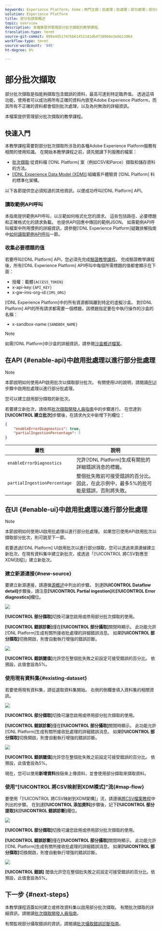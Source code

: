 ```yaml
---
keywords: Experience Platform; home；熱門主題；批處理；批處理；部分處理；部分處理；檢索錯誤；檢索錯誤；部分批處理；部分處理；部分處理；攝取；
solution: Experience Platform
title: 部分批提取概述
topic: overview
description: 本檔案提供管理部分批次擷取的教學課程。
translation-type: tm+mt
source-git-commit: 089a4d517476b614521d1db4718966e3ebb13064
workflow-type: tm+mt
source-wordcount: '945'
ht-degree: 0%

---
```



# 部分批次擷取

部分批次擷取是指能夠擷取包含錯誤的資料，最高可達到特定臨界值。 透過這項功能，使用者可以成功將所有正確的資料內嵌至Adobe Experience Platform，而其所有不正確的資料都會個別批次處理，以及為何無效的詳細資訊。

本檔案提供管理部分批次擷取的教學課程。

## 快速入門

本教學課程需要對部分批次擷取所涉及的各種Adobe Experience Platform服務有相關的使用知識。 在開始本教學課程之前，請先閱讀下列服務的檔案：

- [批次擷取](./overview.md):從資料檔 [!DNL Platform] 案（例如CSV和Parce）擷取和儲存資料的方法。
- [[!DNL Experience Data Model (XDM)]](../../xdm/home.md):組織客戶體驗資 [!DNL Platform] 料的標準化架構。

以下各節提供您必須知道的其他資訊，以便成功呼叫[!DNL Platform] API。

### 讀取範例API呼叫

本指南提供範例API呼叫，以示範如何格式化您的請求。 這些包括路徑、必要標題和正確格式化的請求負載。 也提供API回應中傳回的範例JSON。 如需範例API呼叫檔案中所用慣例的詳細資訊，請參閱[!DNL Experience Platform]疑難排解指南中[如何讀取範例API呼叫](../../landing/troubleshooting.md#how-do-i-format-an-api-request)一節。

### 收集必要標題的值

若要呼叫[!DNL Platform] API，您必須先完成[驗證教學課程](https://www.adobe.com/go/platform-api-authentication-en)。 完成驗證教學課程後，所有[!DNL Experience Platform] API呼叫中每個所需標題的值都會顯示在下面：

- 授權：載體`{ACCESS_TOKEN}`
- x-api-key:`{API_KEY}`
- x-gw-ims-org-id:`{IMS_ORG}`

[!DNL Experience Platform]中的所有資源都隔離到特定的虛擬沙盒。 對[!DNL Platform] API的所有請求都需要一個標題，該標題指定要在中執行操作的沙盒的名稱：

- x-sandbox-name:`{SANDBOX_NAME}`

>[!NOTE]
>
>如需[!DNL Platform]中沙盒的詳細資訊，請參閱[沙盒概述檔案](../../sandboxes/home.md)。

## 在API {#enable-api}中啟用批處理以進行部分批處理

>[!NOTE]
>
>本節說明如何使用API啟用批次以擷取部分批次。 有關使用UI的說明，請閱讀[在UI](#enable-ui)步驟中啟用批處理以進行部分批處理。

您可以建立啟用部分擷取的新批次。

若要建立新批次，請依照[批次擷取開發人員指南](./api-overview.md)中的步驟進行。 在您達到&#x200B;**[!UICONTROL 建立批次]**&#x200B;步驟後，在請求內文中新增下列欄位：

```json
{
    "enableErrorDiagnostics": true,
    "partialIngestionPercentage": 5
}
```

| 屬性 | 說明 |
| -------- | ----------- |
| `enableErrorDiagnostics` | 允許[!DNL Platform]生成有關批的詳細錯誤消息的標籤。 |
| `partialIngestionPercentage` | 整個批失敗前可接受錯誤的百分比。 因此，在此示例中，最多5%的批可能是錯誤，否則將失敗。 |


## 在UI {#enable-ui}中啟用批處理以進行部分批處理

>[!NOTE]
>
>本節說明如何使用UI啟用批處理以進行部分批處理。 如果您已使用API啟用批次以擷取部分批次，則可跳至下一節。

若要透過[!DNL Platform] UI啟用批次以進行部分擷取，您可以透過來源連線建立新批次、在現有資料集中建立新批次，或透過「[!UICONTROL 將CSV對應至XDM流程]」建立新批次。

### 建立新源連接{#new-source}

要建立新源連接，請遵循[源概述](../../sources/home.md)中列出的步驟。 到達&#x200B;**[!UICONTROL Dataflow detail]**&#x200B;步驟後，請注意&#x200B;**[!UICONTROL Partial ingestion]**&#x200B;和&#x200B;**[!UICONTROL Error diagnostics]**&#x200B;欄位。

![](../images/batch-ingestion/partial-ingestion/configure-batch.png)

**[!UICONTROL 部分擷取]**&#x200B;切換可讓您啟用或停用部分批次擷取的使用。

**[!UICONTROL 錯誤診斷]**&#x200B;僅在&#x200B;**[!UICONTROL 部分攝取]**&#x200B;關閉時顯示。 此功能允許[!DNL Platform]生成有關所接收批處理的詳細錯誤消息。 如果&#x200B;**[!UICONTROL 部分擷取]**&#x200B;切換開啟，則會自動執行增強的錯誤診斷。

![](../images/batch-ingestion/partial-ingestion/configure-batch-partial-ingestion-focus.png)

**[!UICONTROL 錯誤閾值]**&#x200B;允許您在整個批失敗之前設定可接受錯誤的百分比。 依預設，此值會設為5%。

### 使用現有資料集{#existing-dataset}

若要使用現有資料集，請從選取資料集開始。 右側的側欄會填入資料集的相關資訊。

![](../images/batch-ingestion/partial-ingestion/monitor-dataset.png)

**[!UICONTROL 部分擷取]**&#x200B;切換可讓您啟用或停用部分批次擷取的使用。

**[!UICONTROL 錯誤診斷]**&#x200B;僅在&#x200B;**[!UICONTROL 部分攝取]**&#x200B;關閉時顯示。 此功能允許[!DNL Platform]生成有關所接收批處理的詳細錯誤消息。 如果&#x200B;**[!UICONTROL 部分擷取]**&#x200B;切換開啟，則會自動執行增強的錯誤診斷。

![](../images/batch-ingestion/partial-ingestion/monitor-dataset-partial-ingestion-focus.png)

**[!UICONTROL 錯誤閾值]**&#x200B;允許您在整個批失敗之前設定可接受錯誤的百分比。 依預設，此值會設為5%。

現在，您可以使用&#x200B;**新增資料**&#x200B;按鈕來上傳資料，並會使用部分擷取來擷取資料。

### 使用&quot;[!UICONTROL 將CSV映射到XDM模式]&quot;流{#map-flow}

要使用「[!UICONTROL 將CSV映射到XDM架構]」流，請遵循[將CSV檔案教程](../tutorials/map-a-csv-file.md)中列出的步驟。 在到達&#x200B;**[!UICONTROL 添加資料]**&#x200B;步驟後，記下&#x200B;**[!UICONTROL 部分提取]**&#x200B;和&#x200B;**[!UICONTROL 錯誤診斷]**&#x200B;欄位。

![](../images/batch-ingestion/partial-ingestion/xdm-csv-workflow.png)

**[!UICONTROL 部分擷取]**&#x200B;切換可讓您啟用或停用部分批次擷取的使用。

**[!UICONTROL 錯誤診斷]**&#x200B;僅在&#x200B;**[!UICONTROL 部分攝取]**&#x200B;關閉時顯示。 此功能允許[!DNL Platform]生成有關所接收批處理的詳細錯誤消息。 如果&#x200B;**[!UICONTROL 部分擷取]**&#x200B;切換開啟，則會自動執行增強的錯誤診斷。

![](../images/batch-ingestion/partial-ingestion/xdm-csv-workflow-partial-ingestion-focus.png)

**[!UICONTROL 錯誤]** 閾值允許您在整個批失敗之前設定可接受錯誤的百分比。依預設，此值會設為5%。

## 下一步 {#next-steps}

本教學課程涵蓋如何建立或修改資料集以啟用部分批次擷取。 有關批次擷取的詳細資訊，請閱讀[批次擷取開發人員指南](./api-overview.md)。

有關監視部分攝取錯誤的資訊，請閱讀[批次攝取錯誤診斷指南](../quality/error-diagnostics.md)。
